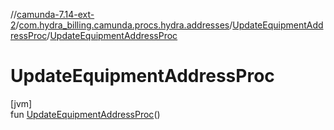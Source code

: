 //[camunda-7.14-ext-2](../../../index.md)/[com.hydra_billing.camunda.procs.hydra.addresses](../index.md)/[UpdateEquipmentAddressProc](index.md)/[UpdateEquipmentAddressProc](-update-equipment-address-proc.md)

# UpdateEquipmentAddressProc

[jvm]\
fun [UpdateEquipmentAddressProc](-update-equipment-address-proc.md)()

